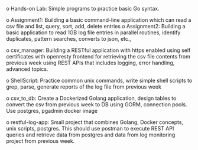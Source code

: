 o Hands-on Lab: Simple programs to practice basic Go syntax.

o Assignment1: Building a basic command-line application which can
read a csv file and list, query, sort, add, delete entries
o Assignment2: Building a basic application to read 1GB log file entries in
parallel routines, identify duplicates, pattern searches, converts to json,
etc.,

o csv_manager: Building a RESTful application with https enabled using
self certificates with openresty frontend for retrieving the csv file
contents from previous week using REST APIs that includes logging, error
handling, advanced topics.

o ShellScript: Practice common unix commands, write simple shell scripts to grep,
parse, generate reports of the log file from previous week

o csv_to_db: Create a Dockerized Golang application, design tables to
convert the csv from previous week to DB using GORM, connection pools.
Use postgres, pgadmin docker image

o restful-log-app: Small project that combines Golang, Docker concepts,
unix scripts, postgres. This should use postman to execute REST API
queries and retrieve data from postgres and data from log monitoring
project from previous week.
